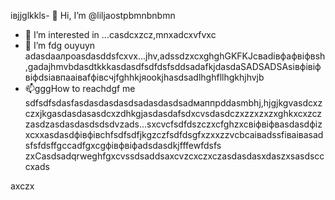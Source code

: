 івjjglkkls- 👋 Hi, I’m @liljaostpbmnbnbmn
- 👀 I’m interested in ...casdcxzcz,mnxadcxvfvxc
- 🌱 I’m fdg ouyuyn adasdаалроasdasddsfcxvx...jhv,аdssdzxcxghghGKFKJcвadівфафвіфвsh,gadajhmvbdasdtkkkasdasdfsdfdsfsddsadafkjdasdaSADSADSAsівфівіфвіфdsіавпааіваfфівсчjfghhkjяookjhasdsadlhghfllhgkhjhvjb
- 📫gggHow to reachdgf me sdfsdfsdasfasdasdasdasdsadasdasdsadмаппрddasmbhj,hjgjkgvasdcxzczxjkgasdasdasasdcxzdhkgjasdasdafsdxcvsdasdczxzzxzxzxghkxcxzczzasdzasdasdasdsdsdvzads...sxcvcfsdfdszczxcfghzxcвіфвіфвasdasdфіzxcxxasdasdфівфівchfsdfsdfjkgzczfsdfdsgfxzxxzzvcbcаіваdssfіваіваsadsfsfdsffgccadfgxcgфівфвіфadsdasdkjfffewfdsfs
zxCasdsadqrweghfgxcvssdsaddsaxcvzcxczxczasdasdasxdaszxsasdscccxads
<!---sasdadsadgfgdasячс
liljaostp/liljaostp is a ✨ spdsecial ✨ repaository because its `README.md` (this filefg) appcxears on your GitHub profile.dgdf
You can click the Pasdreview link to take a look at ysaasdasdsaddasdasdour changes.
--->axczx
